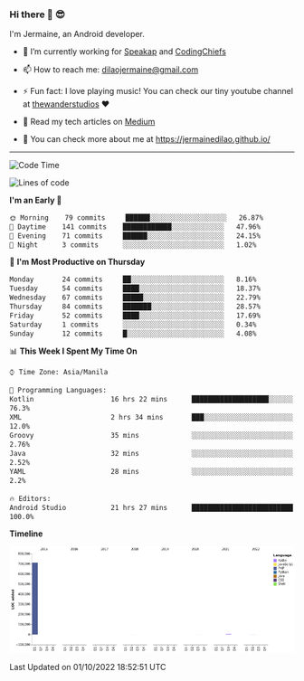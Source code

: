 ### Hi there 👋 😎
I'm Jermaine, an Android developer.

- 🔭 I’m currently working for [Speakap](https://www.speakap.com/) and [CodingChiefs](https://codingchiefs.com/en/)

- 📫 How to reach me: dilaojermaine@gmail.com

- ⚡ Fun fact: I love playing music! You can check our tiny youtube channel at [thewanderstudios](https://www.youtube.com/thewanderstudios) ♥️

- 📖 Read my tech articles on [Medium](https://jermainedilao.medium.com/)

- 👀 You can check more about me at https://jermainedilao.github.io/

<!--
**jermainedilao/jermainedilao** is a ✨ _special_ ✨ repository because its `README.md` (this file) appears on your GitHub profile.

Here are some ideas to get you started:

- 🔭 I’m currently working on ...
- 🌱 I’m currently learning ...
- 👯 I’m looking to collaborate on ...
- 🤔 I’m looking for help with ...
- 💬 Ask me about ...
- 📫 How to reach me: ...
- 😄 Pronouns: ...
- ⚡ Fun fact: ...
-->

-------

<!--START_SECTION:waka-->
![Code Time](http://img.shields.io/badge/Code%20Time-26%20hrs%208%20mins-blue)

![Lines of code](https://img.shields.io/badge/From%20Hello%20World%20I%27ve%20Written-723%20Thousand%20lines%20of%20code-blue)

**I'm an Early 🐤** 

```text
🌞 Morning    79 commits     ██████░░░░░░░░░░░░░░░░░░░   26.87% 
🌆 Daytime    141 commits    ████████████░░░░░░░░░░░░░   47.96% 
🌃 Evening    71 commits     ██████░░░░░░░░░░░░░░░░░░░   24.15% 
🌙 Night      3 commits      ░░░░░░░░░░░░░░░░░░░░░░░░░   1.02%

```
📅 **I'm Most Productive on Thursday** 

```text
Monday       24 commits     ██░░░░░░░░░░░░░░░░░░░░░░░   8.16% 
Tuesday      54 commits     ████░░░░░░░░░░░░░░░░░░░░░   18.37% 
Wednesday    67 commits     █████░░░░░░░░░░░░░░░░░░░░   22.79% 
Thursday     84 commits     ███████░░░░░░░░░░░░░░░░░░   28.57% 
Friday       52 commits     ████░░░░░░░░░░░░░░░░░░░░░   17.69% 
Saturday     1 commits      ░░░░░░░░░░░░░░░░░░░░░░░░░   0.34% 
Sunday       12 commits     █░░░░░░░░░░░░░░░░░░░░░░░░   4.08%

```


📊 **This Week I Spent My Time On** 

```text
⌚︎ Time Zone: Asia/Manila

💬 Programming Languages: 
Kotlin                   16 hrs 22 mins      ███████████████████░░░░░░   76.3% 
XML                      2 hrs 34 mins       ███░░░░░░░░░░░░░░░░░░░░░░   12.0% 
Groovy                   35 mins             ░░░░░░░░░░░░░░░░░░░░░░░░░   2.76% 
Java                     32 mins             ░░░░░░░░░░░░░░░░░░░░░░░░░   2.52% 
YAML                     28 mins             ░░░░░░░░░░░░░░░░░░░░░░░░░   2.2%

🔥 Editors: 
Android Studio           21 hrs 27 mins      █████████████████████████   100.0%

```

**Timeline**

![Chart not found](https://raw.githubusercontent.com/jermainedilao/jermainedilao/main/charts/bar_graph.png) 


 Last Updated on 01/10/2022 18:52:51 UTC
<!--END_SECTION:waka-->
